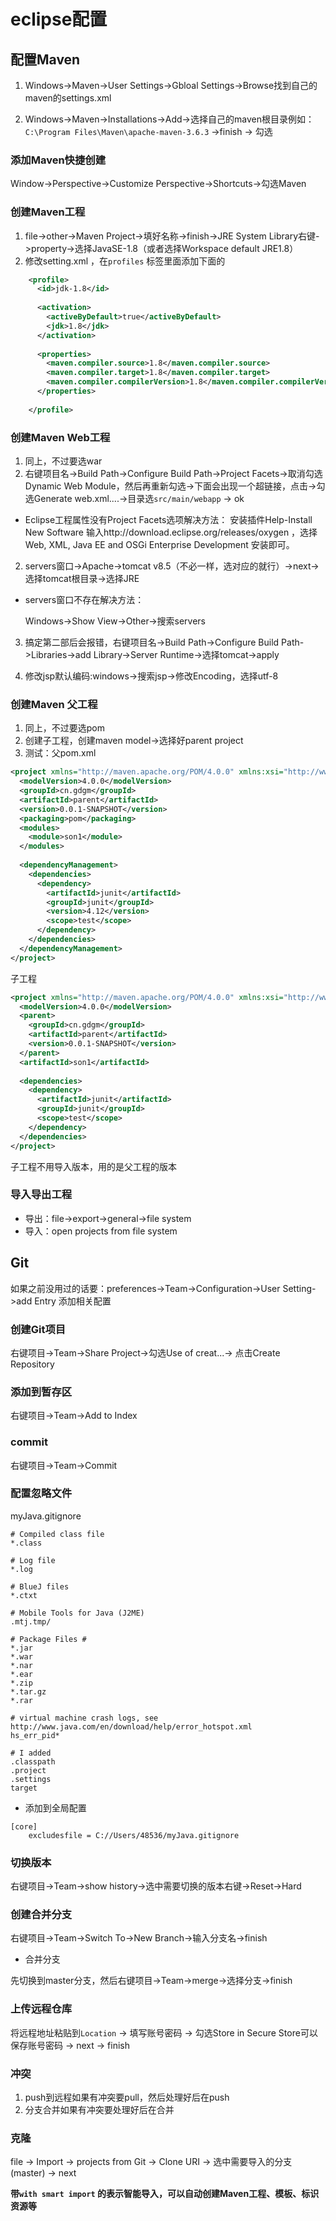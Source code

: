 # eclipse配置

## 配置Maven

1. Windows->Maven->User Settings->Gbloal Settings->Browse找到自己的maven的settings.xml

2. Windows->Maven->Installations->Add->选择自己的maven根目录例如：`C:\Program Files\Maven\apache-maven-3.6.3` ->finish -> 勾选



### 添加Maven快捷创建

Window->Perspective->Customize Perspective->Shortcuts->勾选Maven



### 创建Maven工程

1. file->other->Maven Project->填好名称->finish->JRE System Library右键->property->选择JavaSE-1.8（或者选择Workspace default JRE1.8）
2. 修改setting.xml ，在`profiles` 标签里面添加下面的

```xml
    <profile>
      <id>jdk-1.8</id>
      
      <activation>
        <activeByDefault>true</activeByDefault>
        <jdk>1.8</jdk>
      </activation>
      
      <properties>
        <maven.compiler.source>1.8</maven.compiler.source>
        <maven.compiler.target>1.8</maven.compiler.target>
        <maven.compiler.compilerVersion>1.8</maven.compiler.compilerVersion>
      </properties>  
      
    </profile>
```



### 创建Maven Web工程

1. 同上，不过要选war
2. 右键项目名->Build Path->Configure Build Path->Project Facets->取消勾选Dynamic Web Module，然后再重新勾选->下面会出现一个超链接，点击->勾选Generate web.xml....->目录选`src/main/webapp` -> ok

- Eclipse工程属性没有Project Facets选项解决方法：
  安装插件Help-Install New Software
  输入http://download.eclipse.org/releases/oxygen ，选择Web, XML, Java EE and OSGi Enterprise Development 安装即可。

2. servers窗口->Apache->tomcat v8.5（不必一样，选对应的就行）->next->选择tomcat根目录->选择JRE

- servers窗口不存在解决方法：

  Windows->Show View->Other->搜索servers

3. 搞定第二部后会报错，右键项目名->Build Path->Configure Build Path->Libraries->add Library->Server Runtime->选择tomcat->apply

4. 修改jsp默认编码:windows->搜索jsp->修改Encoding，选择utf-8



### 创建Maven 父工程

1. 同上，不过要选pom
2. 创建子工程，创建maven model->选择好parent project
3. 测试：父pom.xml

```xml
<project xmlns="http://maven.apache.org/POM/4.0.0" xmlns:xsi="http://www.w3.org/2001/XMLSchema-instance" xsi:schemaLocation="http://maven.apache.org/POM/4.0.0 https://maven.apache.org/xsd/maven-4.0.0.xsd">
  <modelVersion>4.0.0</modelVersion>
  <groupId>cn.gdgm</groupId>
  <artifactId>parent</artifactId>
  <version>0.0.1-SNAPSHOT</version>
  <packaging>pom</packaging>
  <modules>
  	<module>son1</module>
  </modules>
  
  <dependencyManagement>
    <dependencies>
      <dependency>
        <artifactId>junit</artifactId>
        <groupId>junit</groupId>
        <version>4.12</version>
        <scope>test</scope>
      </dependency>
    </dependencies>
  </dependencyManagement>
</project>
```

子工程

```xml
<project xmlns="http://maven.apache.org/POM/4.0.0" xmlns:xsi="http://www.w3.org/2001/XMLSchema-instance" xsi:schemaLocation="http://maven.apache.org/POM/4.0.0 https://maven.apache.org/xsd/maven-4.0.0.xsd">
  <modelVersion>4.0.0</modelVersion>
  <parent>
    <groupId>cn.gdgm</groupId>
    <artifactId>parent</artifactId>
    <version>0.0.1-SNAPSHOT</version>
  </parent>
  <artifactId>son1</artifactId>
  
  <dependencies>
    <dependency>
      <artifactId>junit</artifactId>
      <groupId>junit</groupId>
      <scope>test</scope>
    </dependency>
  </dependencies>
</project>
```

子工程不用导入版本，用的是父工程的版本



### 导入导出工程

- 导出：file->export->general->file system
- 导入：open projects from file system



## Git

如果之前没用过的话要：preferences->Team->Configuration->User Setting->add Entry 添加相关配置



### 创建Git项目

右键项目->Team->Share Project->勾选Use of creat...-> 点击Create Repository



### 添加到暂存区

右键项目->Team->Add to Index



### commit

右键项目->Team->Commit



### 配置忽略文件

myJava.gitignore

```
# Compiled class file
*.class

# Log file
*.log

# BlueJ files
*.ctxt

# Mobile Tools for Java (J2ME)
.mtj.tmp/

# Package Files #
*.jar
*.war
*.nar
*.ear
*.zip
*.tar.gz
*.rar

# virtual machine crash logs, see http://www.java.com/en/download/help/error_hotspot.xml
hs_err_pid*

# I added
.classpath
.project
.settings
target
```

- 添加到全局配置

```
[core]
	excludesfile = C://Users/48536/myJava.gitignore
```



### 切换版本

右键项目->Team->show history->选中需要切换的版本右键->Reset->Hard



### 创建合并分支

右键项目->Team->Switch To->New Branch->输入分支名->finish

- 合并分支

先切换到master分支，然后右键项目->Team->merge->选择分支->finish



### 上传远程仓库

将远程地址粘贴到`Location` -> 填写账号密码 -> 勾选Store in Secure Store可以保存账号密码 -> next -> finish



### 冲突

1. push到远程如果有冲突要pull，然后处理好后在push
2. 分支合并如果有冲突要处理好后在合并



### 克隆

file -> Import -> projects from Git -> Clone URI -> 选中需要导入的分支(master) -> next

**带`with smart import` 的表示智能导入，可以自动创建Maven工程、模板、标识资源等**



